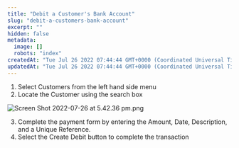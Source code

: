 ```yaml
---
title: "Debit a Customer's Bank Account"
slug: "debit-a-customers-bank-account"
excerpt: ""
hidden: false
metadata: 
  image: []
  robots: "index"
createdAt: "Tue Jul 26 2022 07:44:44 GMT+0000 (Coordinated Universal Time)"
updatedAt: "Tue Jul 26 2022 07:44:44 GMT+0000 (Coordinated Universal Time)"
---
```

1. Select Customers from the left hand side menu
2. Locate the Customer using the search box

![](https://files.readme.io/d431d0f-Screen_Shot_2022-07-26_at_5.42.36_pm.png "Screen Shot 2022-07-26 at 5.42.36 pm.png")

3. Complete the payment form by entering the Amount, Date, Description, and a Unique Reference.
4. Select the Create Debit button to complete the transaction
